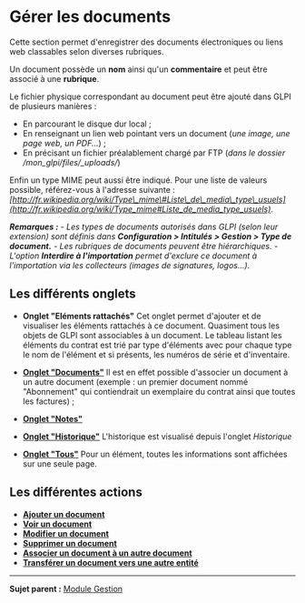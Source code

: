 Gérer les documents
===================

Cette section permet d'enregistrer des documents électroniques ou liens web classables selon diverses rubriques.

Un document possède un **nom** ainsi qu'un **commentaire** et peut être associé à une **rubrique**.

Le fichier physique correspondant au document peut être ajouté dans GLPI de plusieurs manières :

-   En parcourant le disque dur local ;
-   En renseignant un lien web pointant vers un document (*une image, une page web, un PDF...*) ;
-   En précisant un fichier préalablement chargé par FTP (*dans le dossier /mon_glpi/files/_uploads/*)

Enfin un type MIME peut aussi être indiqué. Pour une liste de valeurs possible, référez-vous à l'adresse suivante :*[http://fr.wikipedia.org/wiki/Type\_mime\#Liste\_de\_media\_type\_usuels](http://fr.wikipedia.org/wiki/Type_mime#Liste_de_media_type_usuels)*.

***Remarques :***
*- Les types de documents autorisés dans GLPI (selon leur extension) sont définis dans **Configuration > Intitulés > Gestion > Type de document.***
*- Les rubriques de documents peuvent être hiérarchiques.*
*- L'option **Interdire à l'importation** permet d'exclure ce document à l'importation via les collecteurs (images de signatures, logos...).*

Les différents onglets
----------------------
-   **Onglet "Eléments rattachés"**
    Cet onglet permet d'ajouter et de visualiser les éléments rattachés à ce document.
    Quasiment tous les objets de GLPI sont associables à un document.
    Le tableau listant les éléments du contrat est trié par type d'éléments avec pour chaque type le nom de l'élément et si présents, les numéros de série et d'inventaire.

-   **[Onglet "Documents"](Les_différents_onglets/Onglet_Documents.md)**
    Il est en effet possible d'associer un document à un autre document (exemple : un premier document nommé "Abonnement" qui contiendrait un exemplaire du contrat ainsi que toutes les factures) ;

-   **[Onglet "Notes"](Les_différents_onglets/Onglet_Notes.md)**

-   **[Onglet "Historique"](Les_différents_onglets/Onglet_Historique.md)**
     L'historique est visualisé depuis l'onglet *Historique*

-   **[Onglet "Tous"](Les_différents_onglets/Onglet_Tous.md)**
     Pour un élément, toutes les informations sont affichées sur une seule page.


Les différentes actions
-----------------------
-   **[Ajouter un document](Les_différentes_actions/Créer_un_nouvel_objet.md)**
-   **[Voir un document](Les_différentes_actions/Visualiser_un_objet.md)**
-   **[Modifier un document](Les_différentes_actions/Modifier_un_objet.md)**
-   **[Supprimer un document](Les_différentes_actions/Supprimer_un_objet.md)**
-   **[Associer un document à un autre document](Les_différentes_actions/Lier_un_document_à_un_objet.md)**
-   **[Transférer un document vers une autre entité](Les_différentes_actions/Transférer_un_objet.md)**

------
**Sujet parent :** [Module Gestion](05_Module_Gestion/01_Module_Gestion.md "Le module Gestion permet aux utilisateurs de gérer les contacts, les fournisseurs, les budgets, les contrats et les documents")
